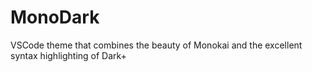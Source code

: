 # MonoDark

VSCode theme that combines the beauty of Monokai and the excellent syntax highlighting of Dark+
